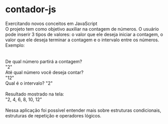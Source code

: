 # contador-js
Exercitando novos conceitos em JavaScript \
O projeto tem como objetivo auxiliar na contagem de números. O usuário pode inserir 3 tipos de valores: o valor que ele deseja iniciar a contagem, o valor que ele  deseja terminar a contagem e o intervalo entre os números. Exemplo: \
\
\
De qual número partirá a contagem? \
            "2" \
Até qual número você deseja contar? \
           "12" \
Qual é o intervalo?
            "2"  \
\
Resultado mostrado na tela: \
"2, 4, 6, 8, 10, 12" \
\
Nessa aplicação foi possível entender mais sobre estruturas condicionais, estruturas de repetição e operadores lógicos.
